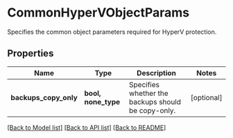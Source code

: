 # CommonHyperVObjectParams

Specifies the common object parameters required for HyperV protection.

## Properties
Name | Type | Description | Notes
------------ | ------------- | ------------- | -------------
**backups_copy_only** | **bool, none_type** | Specifies whether the backups should be copy-only. | [optional] 

[[Back to Model list]](../README.md#documentation-for-models) [[Back to API list]](../README.md#documentation-for-api-endpoints) [[Back to README]](../README.md)



